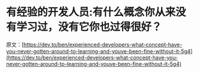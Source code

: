 # 有经验的开发人员:有什么概念你从来没有学习过，没有它你也过得很好？

原文：[https://dev.to/ben/experienced-developers-what-concept-have-you-never-gotten-around-to-learning-and-youve-been-fine-without-it-5g4](https://dev.to/ben/experienced-developers-what-concept-have-you-never-gotten-around-to-learning-and-youve-been-fine-without-it-5g4)